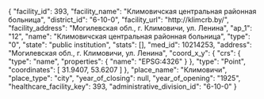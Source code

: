 {
    "facility_id": 393,
    "facility_name": "Климовичская центральная районная больница",
    "district_id": "6-10-0",
    "facility_url": "http:\/\/klimcrb.by\/",
    "facility_address": "Могилевская обл., г. Климовичи, ул. Ленина",
    "ap_1": "12",
    "name": "Климовичская центральная районная больница",
    "type": "0",
    "state": "public institution",
    "stats": [],
    "med_id": 10214253,
    "address": "Могилевская обл., г. Климовичи, ул. Ленина",
    "coord_x_y": {
        "crs": {
            "type": "name",
            "properties": {
                "name": "EPSG:4326"
            }
        },
        "type": "Point",
        "coordinates": [
            31.9407,
            53.6207
        ]
    },
    "place_name": "Климовичи",
    "place_type": "city",
    "year_of_closing": null,
    "year_of_opening": "1925",
    "healthcare_facility_key": 393,
    "administrative_division_id": "6-10-0"
}